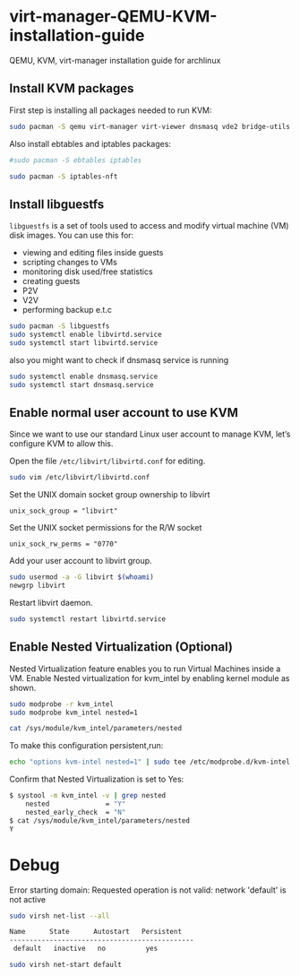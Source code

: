 # virt-manager-QEMU-KVM-installation-guide
QEMU, KVM, virt-manager installation guide for archlinux

## Install KVM packages

First step is installing all packages needed to run KVM:

```bash
sudo pacman -S qemu virt-manager virt-viewer dnsmasq vde2 bridge-utils openbsd-netcat
```

Also install ebtables  and iptables packages:

```bash
#sudo pacman -S ebtables iptables
```
```bash
sudo pacman -S iptables-nft 
```


## Install libguestfs

`libguestfs` is a set of tools used to access and modify virtual machine (VM) disk images. You can use this for:

- viewing and editing files inside guests
- scripting changes to VMs
- monitoring disk used/free statistics
- creating guests
- P2V
- V2V
- performing backup e.t.c

```bash
sudo pacman -S libguestfs
sudo systemctl enable libvirtd.service
sudo systemctl start libvirtd.service
```

also you might want to check if dnsmasq service is running

```bash
sudo systemctl enable dnsmasq.service
sudo systemctl start dnsmasq.service
```
## Enable normal user account to use KVM
Since we want to use our standard Linux user account to manage KVM, let’s configure KVM to allow this.

Open the file `/etc/libvirt/libvirtd.conf` for editing.

```bash
sudo vim /etc/libvirt/libvirtd.conf
```

Set the UNIX domain socket group ownership to libvirt

```
unix_sock_group = "libvirt"
```

Set the UNIX socket permissions for the R/W socket

```
unix_sock_rw_perms = "0770"
```

Add your user account to libvirt group.

```bash
sudo usermod -a -G libvirt $(whoami)
newgrp libvirt
```

Restart libvirt daemon.

```bash
sudo systemctl restart libvirtd.service
```

## Enable Nested Virtualization (Optional)
Nested Virtualization feature enables you to run Virtual Machines inside a VM. Enable Nested virtualization for kvm_intel by enabling kernel module as shown.

```bash
sudo modprobe -r kvm_intel
sudo modprobe kvm_intel nested=1
```

```bash
cat /sys/module/kvm_intel/parameters/nested
```

To make this configuration persistent,run:

```bash
echo "options kvm-intel nested=1" | sudo tee /etc/modprobe.d/kvm-intel.conf
```

Confirm that Nested Virtualization is set to Yes:

```bash
$ systool -m kvm_intel -v | grep nested
    nested              = "Y"
    nested_early_check  = "N"
$ cat /sys/module/kvm_intel/parameters/nested 
Y
```

# Debug

Error starting domain: Requested operation is not valid: network 'default' is not active

```bash
sudo virsh net-list --all

Name      State      Autostart   Persistent
----------------------------------------------
 default   inactive   no          yes
```

```bash
sudo virsh net-start default
```
